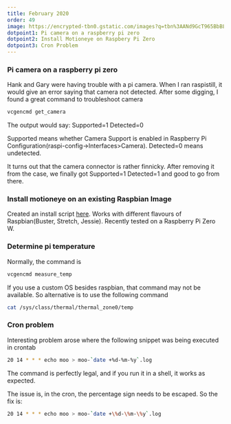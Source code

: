 ```yaml
---
title: February 2020
order: 49
image: https://encrypted-tbn0.gstatic.com/images?q=tbn%3AANd9GcT965BbBLgrS1LK6WkDt_L_AhwGaMtWh6Qje3aS-rLpipGrLoSH
dotpoint1: Pi camera on a raspberry pi zero
dotpoint2: Install Motioneye on Raspbery Pi Zero
dotpoint3: Cron Problem
---
```


### Pi camera on a raspberry pi zero

Hank and Gary were having trouble with a pi camera. When I ran raspistill, it would give an error saying that camera not detected.
After some digging, I found a great command to troubleshoot camera

```sh
vcgencmd get_camera
```

The output would say: Supported=1 Detected=0

Supported means whether Camera Support is enabled in Raspberry Pi Configuration(raspi-config->Interfaces>Camera).
Detected=0 means undetected.

It turns out that the camera connector is rather finnicky. After removing it from the case, we finally got
Supported=1 Detected=1 and good to go from there.

### Install motioneye on an existing Raspbian Image

Created an install script [here](https://raspberrypisig.com/blog/raspbian/2020/02/09/install-motioneye-raspbian/). Works with different flavours of Raspbian(Buster, Stretch, Jessie). Recently tested on a Raspberry Pi Zero W.


### Determine pi temperature

Normally, the command is

```sh
vcgencmd measure_temp
```

If you use a custom OS besides raspbian, that command may not be available. So alternative is to use the following command

```sh
cat /sys/class/thermal/thermal_zone0/temp
```

### Cron problem

Interesting problem arose where the following snippet was being executed in crontab

```sh
20 14 * * * echo moo > moo-`date +%d-%m-%y`.log
```

The command is perfectly legal, and if you run it in a shell, it works as expected.

The issue is, in the cron, the percentage sign needs to be escaped. So the fix is:

```sh
20 14 * * * echo moo > moo-`date +\%d-\%m-\%y`.log
```









